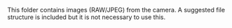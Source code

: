 This folder contains images (RAW/JPEG) from the camera. A suggested file structure is included but it is not necessary to use this.
